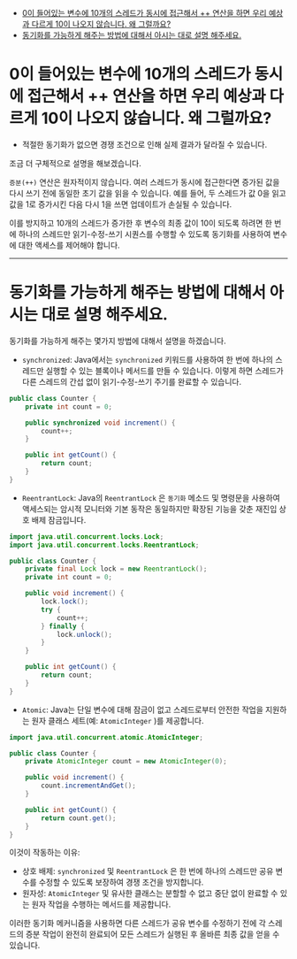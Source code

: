 <!-- TOC -->

* [0이 들어있는 변수에 10개의 스레드가 동시에 접근해서 ++ 연산을 하면 우리 예상과 다르게 10이 나오지 않습니다. 왜 그럴까요?](#0이-들어있는-변수에-10개의-스레드가-동시에-접근해서--연산을-하면-우리-예상과-다르게-10이-나오지-않습니다-왜-그럴까요)
* [동기화를 가능하게 해주는 방법에 대해서 아시는 대로 설명 해주세요.](#동기화를-가능하게-해주는-방법에-대해서-아시는-대로-설명-해주세요)

<!-- TOC -->

# 0이 들어있는 변수에 10개의 스레드가 동시에 접근해서 ++ 연산을 하면 우리 예상과 다르게 10이 나오지 않습니다. 왜 그럴까요?

- 적절한 동기화가 없으면 경쟁 조건으로 인해 실제 결과가 달라질 수 있습니다.

조금 더 구체적으로 설명을 해보겠습니다.

`증분(++)` 연산은 원자적이지 않습니다. 여러 스레드가 동시에 접근한다면 증가된 값을 다시 쓰기 전에 동일한 초기 값을 읽을 수 있습니다. 예를 들어, 두 스레드가 값 0을 읽고 값을 1로 증가시킨 다음 다시
1을 쓰면 업데이트가 손실될 수 있습니다.

이를 방지하고 10개의 스레드가 증가한 후 변수의 최종 값이 10이 되도록 하려면 한 번에 하나의 스레드만 읽기-수정-쓰기 시퀀스를 수행할 수 있도록 동기화를 사용하여 변수에 대한 액세스를 제어해야 합니다.

---

# 동기화를 가능하게 해주는 방법에 대해서 아시는 대로 설명 해주세요.

동기화를 가능하게 해주는 몇가지 방법에 대해서 설명을 하겠습니다.

- `synchronized`: Java에서는 `synchronized` 키워드를 사용하여 한 번에 하나의 스레드만 실행할 수 있는 블록이나 메서드를 만들 수 있습니다. 이렇게 하면 스레드가 다른 스레드의 간섭 없이
  읽기-수정-쓰기 주기를 완료할 수 있습니다.

```java
public class Counter {
    private int count = 0;

    public synchronized void increment() {
        count++;
    }

    public int getCount() {
        return count;
    }
}
```

- `ReentrantLock`: Java의 `ReentrantLock` 은 `동기화` 메소드 및 명령문을 사용하여 액세스되는 암시적 모니터와 기본 동작은 동일하지만 확장된 기능을 갖춘 재진입 상호 배제 잠금입니다.

```java
import java.util.concurrent.locks.Lock;
import java.util.concurrent.locks.ReentrantLock;

public class Counter {
    private final Lock lock = new ReentrantLock();
    private int count = 0;

    public void increment() {
        lock.lock();
        try {
            count++;
        } finally {
            lock.unlock();
        }
    }

    public int getCount() {
        return count;
    }
}
```

- `Atomic`: Java는 단일 변수에 대해 잠금이 없고 스레드로부터 안전한 작업을 지원하는 원자 클래스 세트(예: `AtomicInteger` )를 제공합니다.

```java
import java.util.concurrent.atomic.AtomicInteger;

public class Counter {
    private AtomicInteger count = new AtomicInteger(0);

    public void increment() {
        count.incrementAndGet();
    }

    public int getCount() {
        return count.get();
    }
}
```

이것이 작동하는 이유:

- 상호 배제: `synchronized` 및 `ReentrantLock` 은 한 번에 하나의 스레드만 공유 변수를 수정할 수 있도록 보장하여 경쟁 조건을 방지합니다.
- 원자성: `AtomicInteger` 및 유사한 클래스는 분할할 수 없고 중단 없이 완료할 수 있는 원자 작업을 수행하는 메서드를 제공합니다.

이러한 동기화 메커니즘을 사용하면 다른 스레드가 공유 변수를 수정하기 전에 각 스레드의 증분 작업이 완전히 완료되어 모든 스레드가 실행된 후 올바른 최종 값을 얻을 수 있습니다. 
